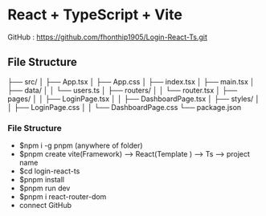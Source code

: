 # React + TypeScript + Vite 
GitHub : https://github.com/fhonthip1905/Login-React-Ts.git

## File Structure

├── src/
│   ├── App.tsx
│   ├── App.css
│   ├── index.tsx
│   ├── main.tsx
│   ├── data/
│   │   └── users.ts
│   ├── routers/
│   │   └── router.tsx
│   ├── pages/
│   │   ├── LoginPage.tsx
│   │   ├── DashboardPage.tsx
│   ├── styles/
│   │   ├── LoginPage.css 
│   │   └── DashboardPage.css 
└── package.json

### File Structure

- $npm i -g pnpm (anywhere of folder)
- $pnpm create vite(Framework) —> React(Template ) —> Ts —> project name
- $cd login-react-ts
- $pnpm install
- $pnpm run dev
- $pnpm i react-router-dom
- connect GitHub 
